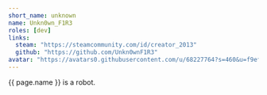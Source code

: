 ```yaml
---
short_name: unknown
name: Unkn0wn_F1R3
roles: [dev]
links:
  steam: "https://steamcommunity.com/id/creator_2013"
  github: "https://github.com/Unkn0wnF1R3"
avatar: "https://avatars0.githubusercontent.com/u/68227764?s=460&u=f9ef95ccf5fd67ea8024c4e639a8d869b744ebc1&v=4"
---
```

{{ page.name }} is a robot.
